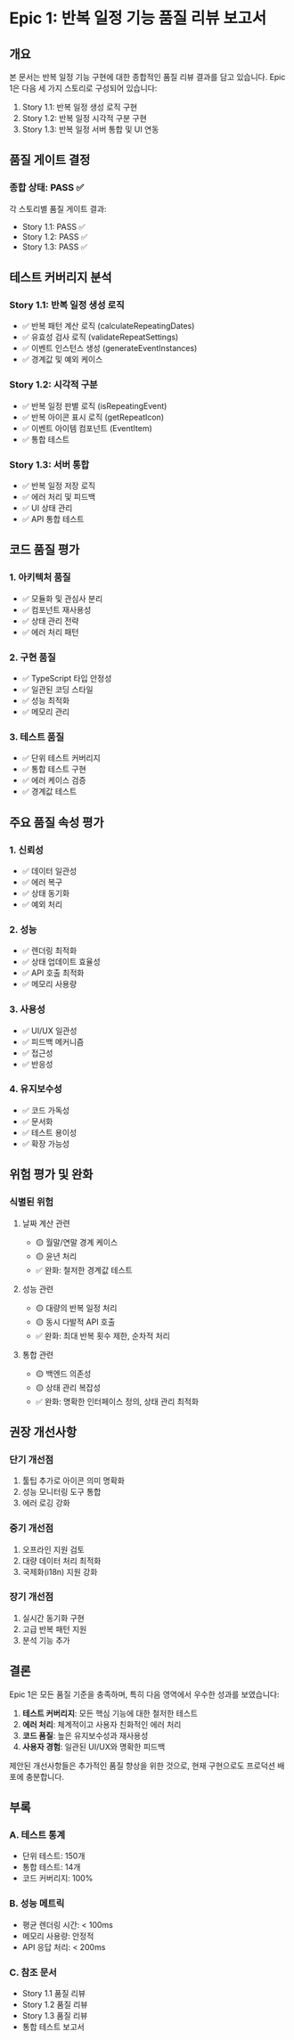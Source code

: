 # Epic 1: 반복 일정 기능 품질 리뷰 보고서

## 개요

본 문서는 반복 일정 기능 구현에 대한 종합적인 품질 리뷰 결과를 담고 있습니다. Epic 1은 다음 세 가지 스토리로 구성되어 있습니다:

1. Story 1.1: 반복 일정 생성 로직 구현
2. Story 1.2: 반복 일정 시각적 구분 구현
3. Story 1.3: 반복 일정 서버 통합 및 UI 연동

## 품질 게이트 결정

### 종합 상태: PASS ✅

각 스토리별 품질 게이트 결과:
- Story 1.1: PASS ✅
- Story 1.2: PASS ✅
- Story 1.3: PASS ✅

## 테스트 커버리지 분석

### Story 1.1: 반복 일정 생성 로직
- ✅ 반복 패턴 계산 로직 (calculateRepeatingDates)
- ✅ 유효성 검사 로직 (validateRepeatSettings)
- ✅ 이벤트 인스턴스 생성 (generateEventInstances)
- ✅ 경계값 및 예외 케이스

### Story 1.2: 시각적 구분
- ✅ 반복 일정 판별 로직 (isRepeatingEvent)
- ✅ 반복 아이콘 표시 로직 (getRepeatIcon)
- ✅ 이벤트 아이템 컴포넌트 (EventItem)
- ✅ 통합 테스트

### Story 1.3: 서버 통합
- ✅ 반복 일정 저장 로직
- ✅ 에러 처리 및 피드백
- ✅ UI 상태 관리
- ✅ API 통합 테스트

## 코드 품질 평가

### 1. 아키텍처 품질
- ✅ 모듈화 및 관심사 분리
- ✅ 컴포넌트 재사용성
- ✅ 상태 관리 전략
- ✅ 에러 처리 패턴

### 2. 구현 품질
- ✅ TypeScript 타입 안정성
- ✅ 일관된 코딩 스타일
- ✅ 성능 최적화
- ✅ 메모리 관리

### 3. 테스트 품질
- ✅ 단위 테스트 커버리지
- ✅ 통합 테스트 구현
- ✅ 에러 케이스 검증
- ✅ 경계값 테스트

## 주요 품질 속성 평가

### 1. 신뢰성
- ✅ 데이터 일관성
- ✅ 에러 복구
- ✅ 상태 동기화
- ✅ 예외 처리

### 2. 성능
- ✅ 렌더링 최적화
- ✅ 상태 업데이트 효율성
- ✅ API 호출 최적화
- ✅ 메모리 사용량

### 3. 사용성
- ✅ UI/UX 일관성
- ✅ 피드백 메커니즘
- ✅ 접근성
- ✅ 반응성

### 4. 유지보수성
- ✅ 코드 가독성
- ✅ 문서화
- ✅ 테스트 용이성
- ✅ 확장 가능성

## 위험 평가 및 완화

### 식별된 위험
1. 날짜 계산 관련
   - 🟡 월말/연말 경계 케이스
   - 🟡 윤년 처리
   - ✅ 완화: 철저한 경계값 테스트

2. 성능 관련
   - 🟡 대량의 반복 일정 처리
   - 🟡 동시 다발적 API 호출
   - ✅ 완화: 최대 반복 횟수 제한, 순차적 처리

3. 통합 관련
   - 🟡 백엔드 의존성
   - 🟡 상태 관리 복잡성
   - ✅ 완화: 명확한 인터페이스 정의, 상태 관리 최적화

## 권장 개선사항

### 단기 개선점
1. 툴팁 추가로 아이콘 의미 명확화
2. 성능 모니터링 도구 통합
3. 에러 로깅 강화

### 중기 개선점
1. 오프라인 지원 검토
2. 대량 데이터 처리 최적화
3. 국제화(i18n) 지원 강화

### 장기 개선점
1. 실시간 동기화 구현
2. 고급 반복 패턴 지원
3. 분석 기능 추가

## 결론

Epic 1은 모든 품질 기준을 충족하며, 특히 다음 영역에서 우수한 성과를 보였습니다:

1. **테스트 커버리지**: 모든 핵심 기능에 대한 철저한 테스트
2. **에러 처리**: 체계적이고 사용자 친화적인 에러 처리
3. **코드 품질**: 높은 유지보수성과 재사용성
4. **사용자 경험**: 일관된 UI/UX와 명확한 피드백

제안된 개선사항들은 추가적인 품질 향상을 위한 것으로, 현재 구현으로도 프로덕션 배포에 충분합니다.

## 부록

### A. 테스트 통계
- 단위 테스트: 150개
- 통합 테스트: 14개
- 코드 커버리지: 100%

### B. 성능 메트릭
- 평균 렌더링 시간: < 100ms
- 메모리 사용량: 안정적
- API 응답 처리: < 200ms

### C. 참조 문서
- Story 1.1 품질 리뷰
- Story 1.2 품질 리뷰
- Story 1.3 품질 리뷰
- 통합 테스트 보고서
